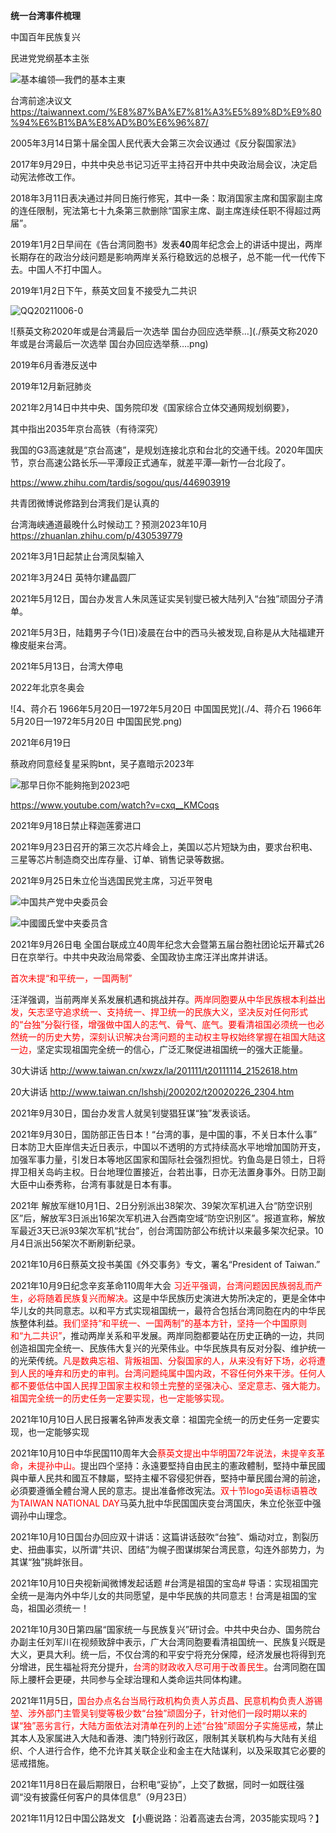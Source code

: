 **统一台湾事件梳理**



中国百年民族复兴



民进党党纲基本主张

![基本编领—我們的基本主東](./基本编领—我們的基本主東.png)

台湾前途决议文 https://taiwannext.com/%E8%87%BA%E7%81%A3%E5%89%8D%E9%80%94%E6%B1%BA%E8%AD%B0%E6%96%87/



2005年3月14日第十届全国人民代表大会第三次会议通过《反分裂国家法》



2017年9月29日，中共中央总书记习近平主持召开中共中央政治局会议，决定启动宪法修改工作。

2018年3月11日表决通过并同日施行修宪，其中一条：取消国家主席和国家副主席的连任限制，宪法第七十九条第三款删除“国家主席、副主席连续任职不得超过两届”。



2019年1月2日早间在《告台湾同胞书》发表**40**周年纪念会上的讲话中提出，两岸长期存在的政治分歧问题是影响两岸关系行稳致远的总根子，总不能一代一代传下去。中国人不打中国人。



2019年1月2日下午，蔡英文回复不接受九二共识

![QQ20211006-0](./QQ20211006-0.png)

![蔡英文称2020年或是台湾最后一次选举 国台办回应选举蔡…](./蔡英文称2020年或是台湾最后一次选举 国台办回应选举蔡….png)



2019年6月香港反送中



2019年12月新冠肺炎





2021年2月14日中共中央、国务院印发《国家综合立体交通网规划纲要》，

其中指出2035年京台高铁（有待深究）

我国的G3高速就是“京台高速”，是规划连接北京和台北的交通干线。2020年国庆节，京台高速公路长乐—平潭段正式通车，就差平潭—新竹—台北段了。

https://www.zhihu.com/tardis/sogou/qus/446903919

共青团微博说修路到台湾我们是认真的

台湾海峡通道最晚什么时候动工？预测2023年10月 https://zhuanlan.zhihu.com/p/430539779



2021年3月1日起禁止台湾凤梨输入



2021年3月24日 英特尔建晶圆厂



2021年5月12日，国台办发言人朱凤莲证实吴钊燮已被大陆列入“台独”顽固分子清单。



2021年5月3日，陆籍男子今(1日)凌晨在台中的西马头被发现,自称是从大陆福建开橡皮艇来台湾。



2021年5月13日，台湾大停电



2022年北京冬奥会





![4、蒋介石 1966年5月20日—1972年5月20日 中国国民党](./4、蒋介石 1966年5月20日—1972年5月20日 中国国民党.png)



2021年6月19日

蔡政府同意经复星采购bnt，吴子嘉暗示2023年

![那早日你不能夠拖到2023吧](./那早日你不能夠拖到2023吧.png)

https://www.youtube.com/watch?v=cxq__KMCoqs



2021年9月18日禁止释迦莲雾进口



2021年9月23日召开的第三次芯片峰会上，美国以芯片短缺为由，要求台积电、三星等芯片制造商交出库存量、订单、销售记录等数据。



2021年9月25日朱立伦当选国民党主席，习近平贺电

![中国共产党中央委员会](./中国共产党中央委员会.PNG)

![中國國氏堂中夹委员含](./中國國氏堂中夹委员含.png)



2021年9月26日电 全国台联成立40周年纪念大会暨第五届台胞社团论坛开幕式26日在京举行。中共中央政治局常委、全国政协主席汪洋出席并讲话。

<font color='red'>首次未提“和平统一，一国两制”</font>

汪洋强调，当前两岸关系发展机遇和挑战并存。<font color='red'>两岸同胞要从中华民族根本利益出发，矢志坚守追求统一、支持统一、捍卫统一的民族大义，坚决反对任何形式的“台独”分裂行径，增强做中国人的志气、骨气、底气。要看清祖国必须统一也必然统一的历史大势，深刻认识解决台湾问题的主动权主导权始终掌握在祖国大陆这一边，</font>坚定实现祖国完全统一的信心，广泛汇聚促进祖国统一的强大正能量。

30大讲话 http://www.taiwan.cn/xwzx/la/201111/t20111114_2152618.htm

20大讲话 http://www.taiwan.cn/lshshj/200202/t20020226_2304.htm



2021年9月30日，国台办发言人就吴钊燮猖狂谋“独”发表谈话。

2021年9月30日，国防部正告日本！“台湾的事，是中国的事，不关日本什么事”
日本防卫大臣岸信夫近日表示，中国以不透明的方式持续高水平地增加国防开支，加强军事力量，引发日本等地区国家和国际社会强烈担忧。钓鱼岛是日领土，日将捍卫相关岛屿主权。日台地理位置接近，台若出事，日亦无法置身事外。日防卫副大臣中山泰秀称，台湾有事就是日本有事。

2021年 解放军继10月1日、2日分别派出38架次、39架次军机进入台“防空识别区”后，解放军3日派出16架次军机进入台西南空域“防空识别区”。报道宣称，解放军最近3天已派93架次军机“扰台”，创台湾国防部公布统计以来最多架次纪录。10月4日派出56架次不断刷新纪录。

2021年10月6日蔡英文投书美国《外交事务》专文，署名“President of Taiwan.”

2021年10月9日纪念辛亥革命110周年大会
<font color='red'>习近平强调，台湾问题因民族弱乱而产生，必将随着民族复兴而解决。</font>这是中华民族历史演进大势所决定的，更是全体中华儿女的共同意志。以和平方式实现祖国统一，最符合包括台湾同胞在内的中华民族整体利益。<font color='red'>我们坚持“和平统一、一国两制”的基本方针，坚持一个中国原则和“九二共识”</font>，推动两岸关系和平发展。两岸同胞都要站在历史正确的一边，共同创造祖国完全统一、民族伟大复兴的光荣伟业。中华民族具有反对分裂、维护统一的光荣传统。<font color='red'>凡是数典忘祖、背叛祖国、分裂国家的人，从来没有好下场，必将遭到人民的唾弃和历史的审判。台湾问题纯属中国内政，不容任何外来干涉。任何人都不要低估中国人民捍卫国家主权和领土完整的坚强决心、坚定意志、强大能力。祖国完全统一的历史任务一定要实现，也一定能够实现。</font>

2021年10月10日人民日报署名钟声发表文章：祖国完全统一的历史任务一定要实现，也一定能够实现

2021年10月10日中华民国110周年大会<font color='red'>蔡英文提出中华明国72年说法，未提辛亥革命，未提孙中山。</font>提出四个坚持：永遠要堅持自由民主的憲政體制，堅持中華民國與中華人民共和國互不隸屬，堅持主權不容侵犯併吞，堅持中華民國台灣的前途，必須要遵循全體台灣人民的意志。提出准备修改宪法。<font color='red'>双十节logo英语标语篡改为TAIWAN NATIONAL DAY</font>马英九批中华民国国庆变台湾国庆，朱立伦张亚中强调孙中山理念。

2021年10月10日国台办回应双十讲话：这篇讲话鼓吹“台独”、煽动对立，割裂历史、扭曲事实，以所谓“共识、团结”为幌子图谋绑架台湾民意，勾连外部势力，为其谋“独”挑衅张目。

2021年10月10日央视新闻微博发起话题  #台湾是祖国的宝岛#  导语：实现祖国完全统一是海内外中华儿女的共同愿望，是中华民族的共同意志！台湾是祖国的宝岛，祖国必须统一！

2021年10月30日第四届“国家统一与民族复兴”研讨会。中共中央台办、国务院台办副主任刘军川在视频致辞中表示，广大台湾同胞要看清祖国统一、民族复兴既是大义，更具大利。统一后，不仅台湾的和平安宁将充分保障，经济发展也将得到充分增进，民生福祉将充分提升，<font color='red'>台湾的财政收入尽可用于改善民生</font>。台湾同胞在国际上腰杆会更硬，共同参与全球治理和人类命运共同体构建。

2021年11月5日，<font color='red'>国台办点名台当局行政机构负责人苏贞昌、民意机构负责人游锡堃、涉外部门主管吴钊燮等极少数“台独”顽固分子，针对他们一段时期以来的谋“独”恶劣言行，大陆方面依法对清单在列的上述“台独”顽固分子实施惩戒</font>，禁止其本人及家属进入大陆和香港、澳门特别行政区，限制其关联机构与大陆有关组织、个人进行合作，绝不允许其关联企业和金主在大陆谋利，以及采取其它必要的惩戒措施。

2021年11月8日在最后期限日，台积电“妥协”，上交了数据，同时一如既往强调“没有披露任何客户的具体信息”（9月23日）

2021年11月12日中国公路发文 【小鹿说路：沿着高速去台湾，2035能实现吗？】